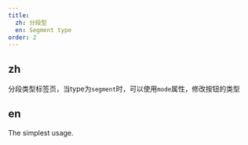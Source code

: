 ```yaml
---
title:
  zh: 分段型
  en: Segment type
order: 2
---
```


## zh

分段类型标签页，当type为`segment`时，可以使用`mode`属性，修改按钮的类型

## en

The simplest usage.
